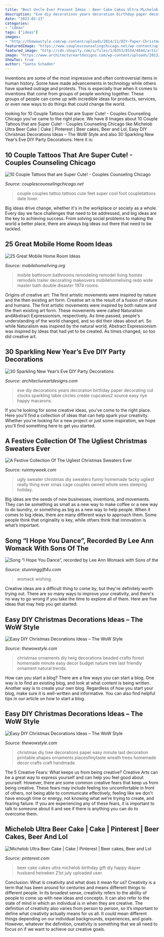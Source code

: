 ```yaml
---
title: "Best Uncle Ever Present Ideas : Beer Cake Cakes Ultra Michelob Birthday Gift Diy Happy Diaper Husband Heineken 21st July Uploaded User"
description: "Eve diy decorations years decoration birthday paper decorating cut clocks sparkling table circles create cupcakes2 source easy nye happy macarons"
date: "2023-02-13"
categories:
- "ideas"
tags: ["ideas"]
images:
- "http://thewowstyle.com/wp-content/uploads/2014/11/DIY-Paper-Christmas-Tree.jpg"
featuredImage: "https://www.couplescounselingchicago.net/wp-content/uploads/2014/10/couples-tattos-7-feet.jpg"
featured_image: "http://cdn.shopify.com/s/files/1/0353/8534/4044/articles/SGS_BlogThumbn1ail_Edit_1200x1200.jpg?v=1627957194"
image: "https://www.architectureartdesigns.com/wp-content/uploads/2013/12/2016.jpg"
ShowToc: true
author: "Santa Schaden"
---
```



Inventions are some of the most impressive and often controversial items in human history. Some have made advancements in technology while others have sparked outrage and protests. This is especially true when it comes to inventions that come from groups of people working together. These groups of people can come up with incredible ideas for products, services, or even new ways to do things that could change the world.

	

		
looking for 10 Couple Tattoos that are Super Cute! - Couples Counseling Chicago you've came to the right place. We have 8 Images about 10 Couple Tattoos that are Super Cute! - Couples Counseling Chicago like Michelob Ultra Beer Cake | Cake | Pinterest | Beer cakes, Beer and Lol, Easy DIY Christmas Decorations Ideas – The WoW Style and also 30 Sparkling New Year’s Eve DIY Party Decorations. Here it is:
		
    
## 10 Couple Tattoos That Are Super Cute! - Couples Counseling Chicago

<img loading=lazy src="https://www.couplescounselingchicago.net/wp-content/uploads/2014/10/couples-tattos-7-feet.jpg" onerror="this.onerror=null;this.src='https://tse3.mm.bing.net/th?id=OIP.NmLje7jd8NUwM1RK4qEY1wHaHd&amp;pid=15.1';" alt="10 Couple Tattoos that are Super Cute! - Couples Counseling Chicago">

_Source: couplescounselingchicago.net_

>couple couples tattoo tattoos cute feet super cool foot coupletattoos date lover. 

	

Big ideas drive change, whether it's in the workplace or society as a whole. Every day we face challenges that need to be addressed, and big ideas are the key to achieving success. From solving social problems to making the world a better place, there are always big ideas out there that need to be tackled.

    
## 25 Great Mobile Home Room Ideas

<img loading=lazy src="http://i0.wp.com/mobilehomeliving.org/wp-content/uploads/mobile-home-disaster-bathroom-ideas.jpg" onerror="this.onerror=null;this.src='https://tse3.mm.bing.net/th?id=OIP.0g5a41M8wuATzycQJO9eVAAAAA&amp;pid=15.1';" alt="25 Great Mobile Home Room Ideas">

_Source: mobilehomeliving.org_

>mobile bathroom bathrooms remodeling remodel living homes remodels trailer decorating makeovers mobilehomeliving redo wide master bath double disaster 1974 rooms. 

	

Origins of creative art: The first artistic movements were inspired by nature and the then existing art form.
Creative art is the result of a fusion of nature and humans. The first artistic movements were inspired by both nature and the then existing art form. These movements were called Naturalism andAbstract Expressionism, respectively. As time passed, people's understanding of the world changed, and so did their ideas about art. So while Naturalism was inspired by the natural world, Abstract Expressionism was inspired by ideas that had yet to be created. As times changed, so too did creative art.

    
## 30 Sparkling New Year’s Eve DIY Party Decorations

<img loading=lazy src="https://www.architectureartdesigns.com/wp-content/uploads/2013/12/2016.jpg" onerror="this.onerror=null;this.src='https://tse2.mm.bing.net/th?id=OIP.PPIFczu3qIP7d8zKnEy1TwHaKg&amp;pid=15.1';" alt="30 Sparkling New Year’s Eve DIY Party Decorations">

_Source: architectureartdesigns.com_

>eve diy decorations years decoration birthday paper decorating cut clocks sparkling table circles create cupcakes2 source easy nye happy macarons. 

	

If you're looking for some creative ideas, you've come to the right place. Here you'll find a collection of ideas that can help spark your creativity. Whether you're looking for a new project or just some inspiration, we hope you'll find something here to get you started.

    
## A Festive Collection Of The Ugliest Christmas Sweaters Ever

<img loading=lazy src="http://ruinmyweek.com/wp-content/uploads/2016/12/the-best-funny-pictures-of-ugliest-christmas-sweaters-ever-nic-cage.jpeg" onerror="this.onerror=null;this.src='https://tse3.mm.bing.net/th?id=OIP.-IKdzQJMFB6cHcx9Z4cjsQHaKv&amp;pid=15.1';" alt="A Festive Collection Of The Ugliest Christmas Sweaters Ever">

_Source: ruinmyweek.com_

>ugly sweater christmas diy sweaters funny homemade tacky ugliest really thing ever xmas cage couples owned whole sees sleeping holiday. 

	

Big ideas are the seeds of new businesses, inventions, and movements. They can be something as small as a new way to make coffee or a new way to do laundry, or something as big as a new way to help people. When it comes to big ideas, there are many different ways to approach them. Some people think that originality is key, while others think that innovation is what’s important.

    
## Song “I Hope You Dance”, Recorded By Lee Ann Womack With Sons Of The

<img loading=lazy src="http://cdn.shopify.com/s/files/1/0353/8534/4044/articles/SGS_BlogThumbn1ail_Edit_1200x1200.jpg?v=1627957194" onerror="this.onerror=null;this.src='https://tse2.mm.bing.net/th?id=OIP.7hKlifUwlgUdx--mhEzu9AHaFw&amp;pid=15.1';" alt="Song “I Hope You Dance”, recorded by Lee Ann Womack with Sons of the">

_Source: stunninggift4u.com_

>womack wishing. 

	

Creative ideas are a difficult thing to come by, but they're definitely worth trying out. There are so many ways to improve your creativity, and there's no way to go wrong if you take the time to explore all of them. Here are five ideas that may help you get started: 

    
## Easy DIY Christmas Decorations Ideas – The WoW Style

<img loading=lazy src="http://thewowstyle.com/wp-content/uploads/2014/11/Beaded-Twig-Christmas-Ornaments.jpg" onerror="this.onerror=null;this.src='https://tse3.mm.bing.net/th?id=OIP.fTFmxWMWKBEGRnXU3PohHQHaLH&amp;pid=15.1';" alt="Easy DIY Christmas Decorations Ideas – The WoW Style">

_Source: thewowstyle.com_

>christmas ornaments diy twig decorations beaded crafts forest homemade minute easy decor budget nature tree last friendly ornament natural trends. 

	

How can you start a blog?
There are a few ways you can start a blog. One way is to find an existing blog, and look at what content is being written. Another way is to create your own blog. Regardless of how you start your blog, make sure it is well-written and informative. You can also find helpful tips in our article on how to start a blog.

    
## Easy DIY Christmas Decorations Ideas – The WoW Style

<img loading=lazy src="http://thewowstyle.com/wp-content/uploads/2014/11/DIY-Paper-Christmas-Tree.jpg" onerror="this.onerror=null;this.src='https://tse3.mm.bing.net/th?id=OIP.2EKWveyzGmZngcBNrihmGgHaL3&amp;pid=15.1';" alt="Easy DIY Christmas Decorations Ideas – The WoW Style">

_Source: thewowstyle.com_

>christmas diy tree decorations paper easy minute last decoration printable shapes ornaments placeofmytaste wreath trees homemade decor crafts craft handmade. 

	

The 5 Creative Fears: What keeps us from being creative?
Creative Arts can be a great way to express yourself and can help you feel good about yourself. However, there are some common creative fears that keep us from being creative. These fears may include feeling too uncomfortable in front of others, not being able to communicate effectively, feeling like we don't have enough time or energy, not knowing what we're trying to create, and fearing failure. If you are experiencing any of these fears, it is important to talk to someone about it and see if there is anything you can do to overcome them.

    
## Michelob Ultra Beer Cake | Cake | Pinterest | Beer Cakes, Beer And Lol

<img loading=lazy src="https://s-media-cache-ak0.pinimg.com/736x/e8/ba/f9/e8baf95afef5aa94a6c86b8778e4d29c.jpg" onerror="this.onerror=null;this.src='https://tse2.mm.bing.net/th?id=OIP.WLyQN3edOq-IgwuPbuOw_gHaJ3&amp;pid=15.1';" alt="Michelob Ultra Beer Cake | Cake | Pinterest | Beer cakes, Beer and Lol">

_Source: pinterest.com_

>beer cake cakes ultra michelob birthday gift diy happy diaper husband heineken 21st july uploaded user. 

	

Conclusion: What is creativity and what does it mean for us?
Creativity is a term that has been around for centuries and means different things to different people. In its broadest sense, creativity refers to the ability of people to come up with new ideas and concepts. It can also refer to the state of mind in which an individual is in when they are creative. The definition of creativity also varies from person to person, so it’s important to define what creativity actually means for us all. It could mean different things depending on our individual backgrounds, experiences, and goals. However, whatever the definition, creativity is something that we all need to focus on if we want to achieve our creative goals.

